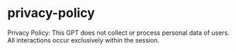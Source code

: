 # privacy-policy
Privacy Policy: This GPT does not collect or process personal data of users. All interactions occur exclusively within the session.
